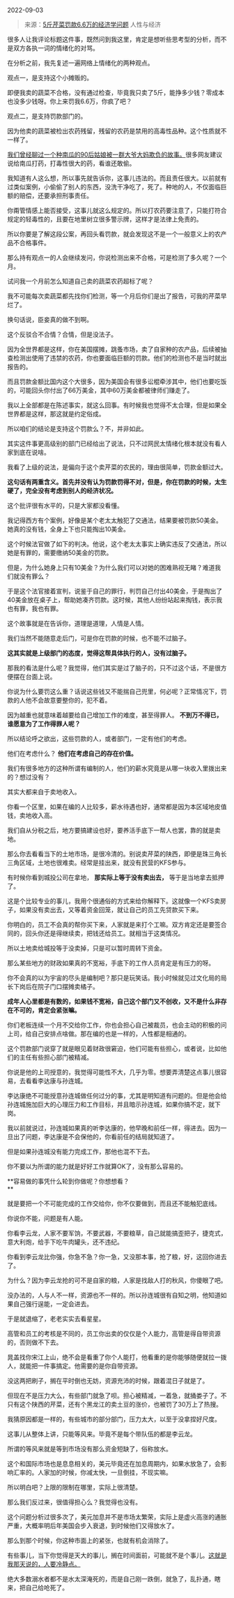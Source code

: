 2022-09-03

> 来源：[5斤芹菜罚款6.6万的经济学问题](http://mp.weixin.qq.com/s?__biz=MzU0MjYwNDU2Mw==&mid=2247507476&idx=1&sn=dfa2f38943cdb66f419094944fbce31f&chksm=fb1ab268cc6d3b7ea5f020eff31ad82d91f71a5e7dec26965091a331d956ce16b89cb0d47e35&scene=27#wechat_redirect)
> 人性与经济

很多人让我评论标题这件事，既然问到我这里，肯定是想听些思考型的分析，而不是双方各执一词的情绪化的对骂。  

  

在分析之前，我先复述一遍网络上情绪化的两种观点。  

  

观点一，是支持这个小摊贩的。

  

即便我卖的蔬菜不合格，没有通过检查，毕竟我只卖了5斤，能挣多少钱？零成本也没多少钱呀。你上来罚我6.6万，你疯了吧？

  

观点二，是支持罚款部门的。  

  

因为他卖的蔬菜被检出农药残留，残留的农药是禁用的高毒性品种。这个性质就不一样了。

  

[我们曾经聊过一个种南瓜的90后姑娘被一群大爷大妈欺负的故事。](http://mp.weixin.qq.com/s?__biz=MzU3NDc5Nzc0NQ==&mid=2247519940&idx=1&sn=ddcb6ca19201359725036fff319caa10&chksm=fd2e2c1aca59a50c93f204313f176c81577e3f017279edfb0fabd0fcff2987a21daa7944dad8&scene=21#wechat_redirect)很多网友建议说给南瓜打药，打毒性很大的药，看谁还敢偷。  

  

我知道有人这么想，所以事先就告诉你，这事儿违法的。而且责任很大。以前就有过类似案例，小偷偷了别人的东西，没洗干净吃了，死了。种地的人，不仅面临巨额的赔偿，还要承担刑事责任。

  

你甭管情感上能否接受，这事儿就这么规定的。所以打农药要注意了，只能打符合规定的轻毒性的，且要在地里树立很多警示牌，这样才是法律上免责的。  

  

所以你要是了解这段公案，再回头看罚款，就会发现这不是一个一般意义上的农产品不合格事件。  

  

那么持有观点一的人会继续发问，你说检测出来不合格，可是检测了多久呢？一个月。  

  

试问我一个月前怎么知道自己卖的蔬菜农药超标了呢？  

  

我不可能每次卖蔬菜都先找你们检测，等一个月后你们是出了报告，可我的芹菜早烂了。

  

换句话说，臣妾真的做不到啊。  

  

这个反驳合不合情？合情，但是没法子。  

  

因为全世界都是这样，你在美国摆摊，跳蚤市场，卖了自家种的农产品，后续被抽查检测出使用了违禁的农药，你也要面临巨额的罚款。他们的检测也不是当时就出报告的。

  

而且罚款金额比国内这个大很多，因为美国会有很多讼棍牵涉其中，他们也要吃饭的，可能回头你付出了66万美金，其中60万美金都被律师们赚走了。

  

我以上全部都是在陈述事实，就这么回事。有时候我也觉得不太合理，但是如果全世界都是这样，那这就是约定俗成。  

  

所以咱们的结论是支持这个罚款么？不，并非如此。

  

其实这件事更高级别的部门已经给出了说法，只不过网民太情绪化根本就没有看人家到底在说啥。

  

我看了上级的说法，是偏向于这个卖芹菜的农民的，理由很简单，罚款金额过大。

  

 **这句话有两重含义。首先并没有认为罚款罚得不对，但是，你在罚款的时候，太生硬了，完全没有考虑到别人的经济状况。**

  

这个批评很有水平的，只是大家都没看懂。  

  

我记得西方有个案例，好像是某个老太太触犯了交通法，结果要被罚款50美金。她真的没有钱，全身上下也只能掏出10美金。

  

这个时候法官做了如下的判决。他说，这个老太太事实上确实违反了交通法，所以她是有罪的，需要缴纳50美金的罚款。

  

但是，为什么她身上只有10美金？为什么我们可以对她的困难熟视无睹？难道我们就没有罪么？

  

于是这个法官接着宣判，说鉴于自己的罪行，判罚自己付出40美金，于是掏出了40美金放在桌子上，帮助她凑齐罚款。这时候，其他人纷纷站起来掏钱，表示我也有罪，我也有罪。  

  

这个故事就是在告诉你，道理是道理，人情是人情。  

  

我们当然不能随意走后门，可是你在罚款的时候，也不能不过脑子。  

  

 **这其实就是上级部门的态度，觉得这帮具体执行的人，没有过脑子。**  

  

那我的看法是什么呢？我觉得，他们其实是过了脑子的，只不过这个话，不是很方便摆在台面上说。  

  

你说为什么要罚这么重？话说这些钱又不能揣自己兜里，何必呢？正常情况下，罚款的人他不会故意要整你的，犯不着。  

  

因为越重也就意味着越要给自己增加工作的难度，甚至得罪人。 **不到万不得已，谁愿意为了工作得罪人呢？**

  

所以结论呼之欲出，这些罚款的人，或者部门，一定有他们的考虑。

  

他们在考虑什么？ **他们在考虑自己的存在价值。**

  

我们有很多地方的这种所谓有编制的人，他们的薪水究竟是从哪一块收入里拨出来的？想过没有？  

  

其实大都来自于卖地收入。  

  

你看一个区里，如果在编的人比较多，薪水待遇也好，通常都是因为本区域地皮值钱，卖地收入高。  

  

我们自从分税之后，地方要搞建设也好，要养活手底下一帮人也罢，靠的就是卖地。  

  

那么你去看看当下的土地市场，是很冷清的。别说卖芹菜的陕西，即便是珠三角长三角区域，土地也很难卖。经常是挂出来，就没有民营的KFS参与。

  

有时候你看到城投公司在拿地， **那实际上等于没有卖出去，** 等于是当地拿去抵押了。  

  

这是个比较专业的事儿，我用个很通俗的方式来给你解释下。这就像一个KFS卖房子，如果没有卖出去，又等着资金回笼，就让自己的员工先贷款买下来。  

  

你明白的，员工不会真的帮你买下来，人家就是来打个工嘛。双方肯定还是要签合同的，回头你还是得继续卖，把钱还给员工。就相当于这类情况。  

  

所以土地卖给城投等于没卖掉，只是可以暂时周转下资金。  

  

那么某些地方的财政如果真的不宽裕，手底下的工作人员肯定是有压力的呀。  

  

你不会真的以为宇宙的尽头是编制吧？那只是玩笑话。我小时候就见过文化局的局长下岗后在院子门口摆摊卖橘子。  

  

 **成年人心里都是有数的，如果钱不宽裕，自己这个部门又不创收，又不是什么非存在不可的，肯定会紧张嘛。**

  

你们老板连续一个月不交给你工作，你也会担心自己被裁员，也会主动的积极的问上司，给自己安排点啥做。那在编的也是一样的，人性都是相通的。  

  

这个罚款部门说穿了就是眼见着财政很窘迫，他们可能有些担心，或者说，比如他们的主任有些担心部门被精减。  

  

你说是他的上司授意的，我觉得可能性不大，几乎为零。想要弄清楚这点事儿很容易，去看看李达康与孙连城。

  

李达康绝不可能授意孙连城做任何过分的事，尤其是明知道有问题的。但是他会给孙连城施加巨大的心理压力和工作目标，并且暗示孙连城，如果你搞不定，就下岗。

  

我以前就说过，孙连城如果真的听李达康的，他早晚和前任一样，得进去。因为一旦出了问题，李达康是不会保他的，你看前任的结局就知道了。

  

但是如果孙连城没有能力完成工作，那他也混不下去。

  

你不要以为所谓的能力就是好好工作就算OK了，没有那么容易的。  

  

 **容易做的事凭什么轮到你做呢？你想想看？  
**

  

就是要把一个不可能完成的工作交给你，你不仅要做到，而且还不能触犯底线。

  

你说你不能，问题是有人能。

  

你看李云龙，人家不要军饷，不要武器，不要粮草，自己就能搞歪把子，捷克式，意大利炮，给手下吃牛肉罐头，还不违纪。  

  

你看到李云龙比你强，你急不急？你一急，又没那本事，抢了粮，好，这回你进去了。

  

为什么？因为李云龙抢的可不是自家的粮，人家是找敌人打的秋风，你傻眼了吧。

  

没办法的，人与人不一样，资源也不一样的。所以孙连城很有自知之明，他知道如果自己强行逞能，一定会进去。  

  

于是就退缩了，老老实实去看星星。

  

高管和员工的考核是不同的，员工你出卖的仅仅是个人能力，高管是得自带资源的，否则做不下去。  

  

晁盖找你宋江上山，绝不会是看重了你个人能打，他看重的是你能够随便就拉一拨人，就能把一件事搞定。他需要的是你自带资源。

  

没这两把刷子，搁在平时倒也无妨，资源充沛的时候，跟着混日子就是了。

  

但现在不是压力大么，有些部门就急了呗。担心被精减，一着急，就捅娄子了。不只有这个陕西的芹菜，还有个黑龙江的卖土豆的涨价，也被罚了30万上了热搜。

  

我猜原因都是一样的，有些城市的部分部门，压力太大，以至于没拿捏好尺度。

  

这事儿从整体上讲，只能等风来。毕竟不是每个带队伍的都是李云龙。  

  

所谓的等风来就是等到市场没有那么资金短缺了，俗称放水。

  

这个和国际市场也是息息相关的，美元毕竟还在加息周期内，如果水放急了，会影响汇率的。人家加的时候，你减太快，一旦倒挂，不现实嘛。  

  

所以明白吧？上限的限制在哪里，实际上很清楚。  

  

那么我们反过来，很值得担心么？我觉得也没有。  

  

这个问题分析过很多次了，美元加息并不是市场太繁荣，实际上是虚火高涨的通胀严重，大概率明后年美国会步入衰退，到时候他们又得放水了。

  

那么到那个时候，你这种市面上的紧张，也就有机会消除了。  

  

有些事儿，当下你觉得是天大的事儿，搁在时间面前，可能就不是个事儿。[这就是我那天说的，人要冷静点。](http://mp.weixin.qq.com/s?__biz=MzU3NDc5Nzc0NQ==&mid=2247520041&idx=2&sn=026fde706e7af4624796e39876b4f919&chksm=fd2e2df7ca59a4e181204dee8eb1d7bfa907a507a72b3633b6dd4e60f1b95eaa2ff9b2286f83&scene=21#wechat_redirect)

  

绝大多数溺水者都不是水太深淹死的，而是自己刚一跌倒，就急了，乱扑通，瞎来，把自己给呛死了。

